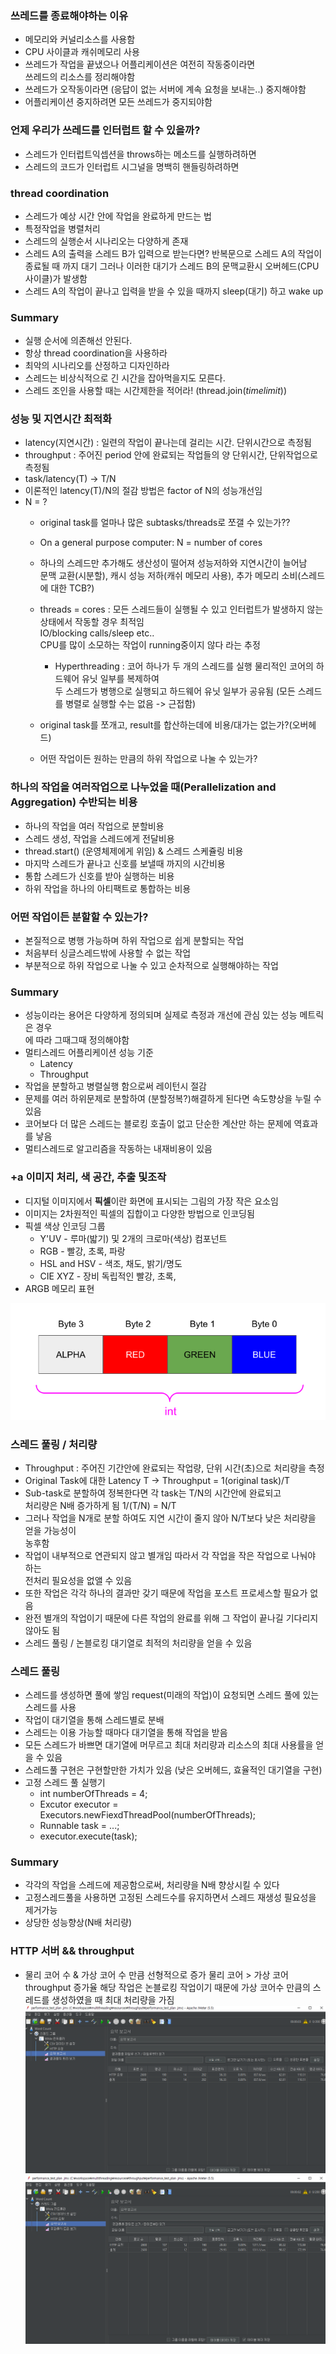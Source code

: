 ### 쓰레드를 종료해야하는 이유
- 메모리와 커널리소스를 사용함
- CPU 사이클과 캐쉬메모리 사용
- 쓰레드가 작업을 끝냈으나 어플리케이션은 여전히 작동중이라면  
쓰레드의 리소스를 정리해야함
- 쓰레드가 오작동이라면 (응답이 없는 서버에 계속 요청을 보내는..) 중지해야함
- 어플리케이션 중지하려면 모든 쓰레드가 중지되야함
 
### 언제 우리가 쓰레드를 인터럽트 할 수 있을까?

- 스레드가 인터럽트익셉션을 throws하는 메소드를 실행하려하면
- 스레드의 코드가 인터럽트 시그널을 명백히 핸들링하려하면

### thread coordination
- 스레드가 예상 시간 안에 작업을 완료하게 만드는 법
- 특정작업을 병렬처리 
- 스레드의 실행순서 시나리오는 다양하게 존재
- 스레드 A의 출력을 스레드 B가 입력으로 받는다면? 반복문으로 스레드 A의 작업이  
종료될 때 까지 대기 그러나 이러한 대기가 스레드 B의 문맥교환시 오버헤드(CPU 사이클)가 발생함
- 스레드 A의 작업이 끝나고 입력을 받을 수 있을 때까지 sleep(대기) 하고 wake up

### Summary 
- 실행 순서에 의존해선 안된다.
- 항상 thread coordination을 사용하라
- 최악의 시나리오를 산정하고 디자인하라
- 스레드는 비상식적으로 긴 시간을 잡아먹을지도 모른다.
- 스레드 조인을 사용할 때는 시간제한을 적어라! (thread.join(*timelimit*))

### 성능 및 지연시간 최적화
- latency(지연시간) : 일련의 작업이 끝나는데 걸리는 시간. 단위시간으로 측정됨
- throughput : 주어진 period 안에 완료되는 작업들의 양 단위시간, 단위작업으로 측정됨
- task/latency(T) -> T/N  
- 이론적인 latency(T)/N의 절감 방법은 factor of N의 성능개선임
- N = ?
  - original task를 얼마나 많은 subtasks/threads로 쪼갤 수 있는가??
  - On a general purpose computer: N = number of cores
  - 하나의 스레드만 추가해도 생산성이 떨어져 성능저하와 지연시간이 늘어남  
  문맥 교환(시분할), 캐시 성능 저하(캐쉬 메모리 사용), 추가 메모리 소비(스레드에 대한 TCB?)
  - threads = cores : 모든 스레드들이 실행될 수 있고 인터럽트가 발생하지 않는 상태에서 작동할 경우 최적임  
  IO/blocking calls/sleep  etc..   
  CPU를 많이 소모하는 작업이 running중이지 않다 라는 추정
    - Hyperthreading : 코어 하나가 두 개의 스레드를 실행 물리적인 코어의 하드웨어 유닛 일부를 복제하여  
    두 스레드가 병행으로 실행되고 하드웨어 유닛 일부가 공유됨 (모든 스레드를 병렬로 실행할 수는 없음 -> 근접함)
  
  - original task를 쪼개고, result를 합산하는데에 비용/대가는 없는가?(오버헤드)
  - 어떤 작업이든 원하는 만큼의 하위 작업으로 나눌 수 있는가?

### 하나의 작업을 여러작업으로 나누었을 때(Perallelization and Aggregation) 수반되는 비용

- 하나의 작업을 여러 작업으로 분할비용
- 스레드 생성, 작업을 스레드에게 전달비용
- thread.start() (운영체제에게 위임) & 스레드 스케쥴링 비용
- 마지막 스레드가 끝나고 신호를 보낼때 까지의 시간비용
- 통합 스레드가 신호를 받아 실행하는 비용
- 하위 작업을 하나의 아티팩트로 통합하는 비용

### 어떤 작업이든 분할할 수 있는가?

- 본질적으로 병행 가능하며 하위 작업으로 쉽게 분할되는 작업
- 처음부터 싱글스레드밖에 사용할 수 없는 작업
- 부분적으로 하위 작업으로 나눌 수 있고 순차적으로 실행해야하는 작업

### Summary 
- 성능이라는 용어은 다양하게 정의되며 실제로 측정과 개선에 관심 있는 성능 메트릭은 경우  
에 따라 그때그때 정의해야함
- 멀티스레드 어플리케이션 성능 기준
  - Latency
  - Throughput
- 작업을 분할하고 병렬실행 함으로써 레이턴시 절감
- 문제를 여러 하위문제로 분할하여 (분할정복?)해결하게 된다면 속도향상을 누릴 수 있음
- 코어보다 더 많은 스레드는 블로킹 호출이 없고 단순한 계산만 하는 문제에 역효과를 낳음
- 멀티스레드로 알고리즘을 작동하는 내재비용이 있음

### +a 이미지 처리, 색 공간, 추출 및조작
- 디지털 이미지에서 **픽셀**이란 화면에 표시되는 그림의 가장 작은 요소임
- 이미지는 2차원적인 픽셀의 집합이고 다양한 방법으로 인코딩됨
- 픽셀 색상 인코딩 그룹 
  - Y'UV - 루마(밟기) 및 2개의 크로마(색상) 컴포넌트
  - RGB - 빨강, 초록, 파랑
  - HSL and HSV - 색조, 채도, 밝기/명도
  - CIE XYZ - 장비 독립적인 빨강, 초록,
- ARGB 메모리 표현

![이미지](./resources/화면%20캡처%202023-01-14%20131428.png)

### 스레드 풀링 / 처리량

- Throughput : 주어진 기간안에 완료되는 작업량, 단위 시간(초)으로 처리량을 측정
- Original Task에 대한 Latency T -> Throughput = 1(original task)/T
- Sub-task로 분할하여 정복한다면 각 task는 T/N의 시간안에 완료되고  
처리량은 N배 증가하게 됨 1/(T/N) = N/T 
- 그러나 작업을 N개로 분할 하여도 지연 시간이 줄지 않아 N/T보다 낮은 처리량을 얻을 가능성이  
농후함
- 작업이 내부적으로 연관되지 않고 별개임 따라서 각 작업을 작은 작업으로 나눠야 하는  
전처리 필요성을 없앨 수 있음
- 또한 작업은 각각 하나의 결과만 갖기 때문에 작업을 포스트 프로세스할 필요가 없음
- 완전 별개의 작업이기 때문에 다른 작업의 완료를 위해 그 작업이 끝나길 기다리지 않아도 됨
- 스레드 풀링 / 논블로킹 대기열로 최적의 처리량을 얻을 수 있음

### 스레드 풀링
- 스레드를 생성하면 풀에 쌓임 request(미래의 작업)이 요청되면 스레드 풀에 있는 스레드를 사용
- 작업이 대기열을 통해 스레드별로 분배
- 스레드는 이용 가능할 때마다 대기열을 통해 작업을 받음
- 모든 스레드가 바쁘면 대기열에 머무르고 최대 처리량과 리소스의 최대 사용률을 얻을 수 있음
- 스레드풀 구현은 구현할만한 가치가 있음 (낮은 오버헤드, 효율적인 대기열을 구현)
- 고정 스레드 풀 실행기
  - int numberOfThreads = 4;
  - Excutor executor = Executors.newFiexdThreadPool(numberOfThreads);
  - Runnable task = ...;
  - executor.execute(task);
  
### Summary

- 각각의 작업을 스레드에 제공함으로써, 처리량을 N배 향상시킬 수 있다
- 고정스레드풀을 사용하면 고정된 스레드수를 유지하면서 스레드 재생성 필요성을 제거가능
- 상당한 성능향상(N배 처리량)

### HTTP 서버 && throughput
- 물리 코어 수 & 가상 코어 수 만큼 선형적으로 증가 물리 코어 > 가상 코어 throughput 증가율
  해당 작업은 논블로킹 작업이기 때문에 가상 코어수 만큼의 스레드를 생성하였을 때 최대 처리량을 가짐
![스레드 2개](./resources/throughput/스레드%202개.png)
![스레드 2개](./resources/throughput/스레드%205개.png)